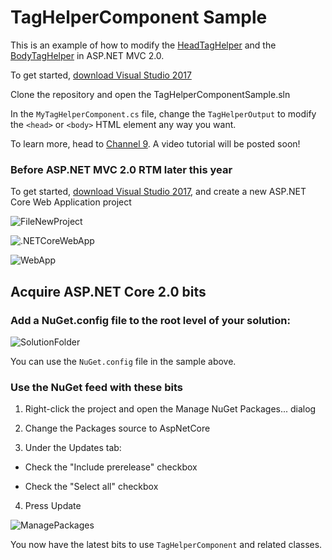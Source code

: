 # TagHelperComponent Sample

This is an example of how to modify the [HeadTagHelper](https://github.com/aspnet/Mvc/blob/dev/src/Microsoft.AspNetCore.Mvc.Razor/TagHelpers/HeadTagHelper.cs) and the [BodyTagHelper](https://github.com/aspnet/Mvc/blob/dev/src/Microsoft.AspNetCore.Mvc.Razor/TagHelpers/BodyTagHelper.cs) in ASP.NET MVC 2.0.

To get started, [download Visual Studio 2017](https://www.visualstudio.com/downloads/)

Clone the repository and open the TagHelperComponentSample.sln

In the `MyTagHelperComponent.cs` file, change the `TagHelperOutput` to modify the `<head>` or `<body>` HTML element any way you want.

To learn more, head to [Channel 9](https://channel9.msdn.com/). A video tutorial will be posted soon!


### Before ASP.NET MVC 2.0 RTM later this year

To get started, [download Visual Studio 2017](https://www.visualstudio.com/downloads/), and create a new ASP.NET Core Web Application project

![FileNewProject](https://github.com/jbagga/TagHelperComponentSample/blob/master/images/FileNewProject.png)

![.NETCoreWebApp](https://github.com/jbagga/TagHelperComponentSample/blob/master/images/.NETCoreWebApp.PNG)

![WebApp](https://github.com/jbagga/TagHelperComponentSample/blob/master/images/WebApp.PNG)


## Acquire ASP.NET Core 2.0 bits
### Add a NuGet.config file to the root level of your solution:

![SolutionFolder](https://github.com/jbagga/TagHelperComponentSample/blob/master/images/SolutionFolder.PNG)

You can use the `NuGet.config` file in the sample above.

### Use the NuGet feed with these bits

1. Right-click the project and open the Manage NuGet Packages... dialog

2. Change the Packages source to AspNetCore

3. Under the Updates tab:

* Check the "Include prerelease" checkbox

* Check the "Select all" checkbox

4. Press Update

![ManagePackages](https://github.com/jbagga/TagHelperComponentSample/blob/master/images/UpdatePackages.png)

You now have the latest bits to use `TagHelperComponent` and related classes.









